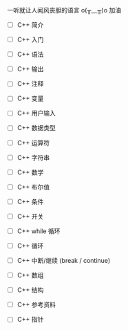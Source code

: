 一听就让人闻风丧胆的语言 o(╥﹏╥)o 加油

- [ ] C++ 简介
- [ ] C++ 入门
- [ ] C++ 语法
- [ ] C++ 输出
- [ ] C++ 注释
- [ ] C++ 变量
- [ ] C++ 用户输入
- [ ] C++ 数据类型
- [ ] C++ 运算符
- [ ] C++ 字符串
- [ ] C++ 数学
- [ ] C++ 布尔值
- [ ] C++ 条件
- [ ] C++ 开关
- [ ] C++ while 循环
- [ ] C++ 循环
- [ ] C++ 中断/继续 (break / continue)
- [ ] C++ 数组
- [ ] C++ 结构
- [ ] C++ 参考资料
- [ ] C++ 指针



